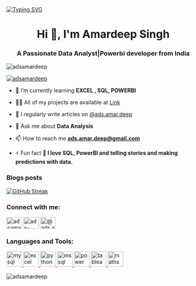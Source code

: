 [![Typing SVG](https://readme-typing-svg.demolab.com/?lines=Hey+Folks;I'm+Amardeep+Singh)](https://git.io/typing-svg)
<h1 align="center">Hi 👋, I'm Amardeep Singh</h1>
<h3 align="center">A Passionate Data Analyst|Powerbi developer from India</h3>

<p align="left"> <img src="https://komarev.com/ghpvc/?username=adsamardeep&label=Profile%20views&color=0e75b6&style=flat" alt="adsamardeep" /> </p>

<p align="left"> <a href="https://x.com/adsamardeep" target="blank"><img src="https://img.shields.io/twitter/follow/adsamardeep?logo=twitter&style=for-the-badge" alt="adsamardeep" /></a> </p>

- 🌱 I’m currently learning **EXCEL , SQL, POWERBI**

- 👨‍💻 All of my projects are available at [Link](Link)

- 📝 I regularly write articles on [@ads.amar.deep](https://medium.com/@ads.amar.deep)

- 💬 Ask me about **Data Analysis**

- 📫 How to reach me **ads.amar.deep@gmail.com**

- ⚡ Fun fact **👀 I love SQL, PowerBI and telling stories and making predictions with data.**

### Blogs posts
<!-- BLOG-POST-LIST:START -->
<!-- BLOG-POST-LIST:END -->

[![GitHub Streak](https://github-readme-streak-stats.herokuapp.com?user=Sachinkumar1609&theme=ads-juicy-fresh&hide_border=true)](https://git.io/streak-stats)


<h3 align="left">Connect with me:</h3>
<p align="left">
<a href="https://x.com/adsamardeep" target="blank"><img align="center" src="https://raw.githubusercontent.com/rahuldkjain/github-profile-readme-generator/master/src/images/icons/Social/twitter.svg" alt="adsamardeep" height="30" width="40" /></a>
<a href="https://www.linkedin.com/in/ads-amardeep-singh" target="blank"><img align="center" src="https://raw.githubusercontent.com/rahuldkjain/github-profile-readme-generator/master/src/images/icons/Social/linked-in-alt.svg" alt="ads-amardeep-singh" height="30" width="40" /></a>
<a href="https://medium.com/@ads.amar.deep" target="blank"><img align="center" src="https://raw.githubusercontent.com/rahuldkjain/github-profile-readme-generator/master/src/images/icons/Social/medium.svg" alt="@ads.amar.deep" height="30" width="40" /></a>
</p>

<h3 align="left">Languages and Tools:</h3>
<p align="left"> 
<a href="https://www.mysql.com/" target="_blank" rel="noreferrer"> <img src="https://www.vectorlogo.zone/logos/mysql/mysql-icon.svg" alt="mysql" width="40" height="40"/> </a>
<a href="https://www.microsoft.com/en-us/microsoft-365/excel" target="_blank" rel="noreferrer"> <img src="https://upload.wikimedia.org/wikipedia/commons/3/34/Microsoft_Office_Excel_%282019%E2%80%93present%29.svg" alt="excel" width="40" height="40"/> </a>
<a href="https://www.python.org/" target="_blank" rel="noreferrer"> <img src="https://www.vectorlogo.zone/logos/python/python-icon.svg" alt="python" width="40" height="40"/> </a> 
<a href="https://www.microsoft.com/en-us/sql-server" target="_blank" rel="noreferrer"> <img src="https://www.svgrepo.com/show/303229/microsoft-sql-server-logo.svg" alt="mssql" width="40" height="40"/> </a> 
<a href="https://powerbi.microsoft.com/" target="_blank" rel="noreferrer"> <img src="https://www.vectorlogo.zone/logos/microsoft_powerbi/microsoft_powerbi-icon.svg" alt="power bi" width="40" height="40"/> </a>
<a href="https://www.tableau.com/" target="_blank" rel="noreferrer"> <img src="https://logowik.com/content/uploads/images/tableau-software.jpg" alt="tableau" width="40" height="40"/> </a>
<a href="https://www.khanacademy.org/math" target="_blank" rel="noreferrer"> <img src="https://www.vectorlogo.zone/logos/khanacademy/khanacademy-icon.svg" alt="maths and statistics" width="40" height="40"/> </a>
 </p>

<p><img align="center" src="https://github-readme-stats.vercel.app/api/top-langs?username=adsamardeep&show_icons=true&locale=en&layout=compact" alt="adsamardeep" /></p>
